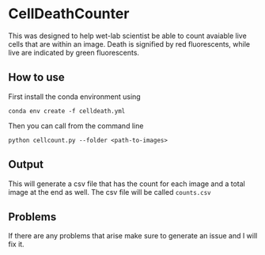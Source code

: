 # CellDeathCounter

This was designed to help wet-lab scientist be able to count avaiable live cells that are within an image.
Death is signified by red fluorescents, while live are indicated by green fluorescents.

## How to use
First install the conda environment using

```conda env create -f celldeath.yml```

Then you can call from the command line

```python cellcount.py --folder <path-to-images>```


## Output

This will generate a csv file that has the count for each image and a total image at the end as well.
The csv file will be called `counts.csv`


## Problems

If there are any problems that arise make sure to generate an issue and I will fix it. 
